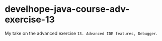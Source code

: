 # develhope-java-course-adv-exercise-13
My take on the advanced exercise `13. Advanced IDE features, Debugger`.

